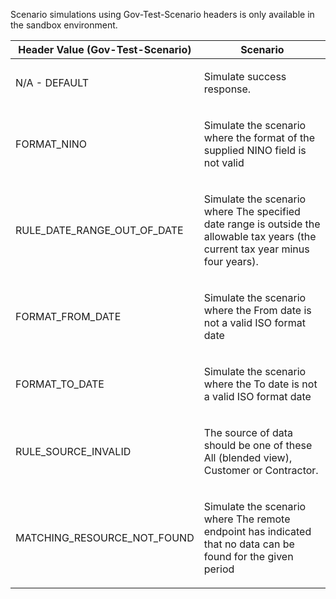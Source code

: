 <p>Scenario simulations using Gov-Test-Scenario headers is only available in the sandbox environment.</p>
<table>
    <thead>
        <tr>
            <th>Header Value (Gov-Test-Scenario)</th>
            <th>Scenario</th>
        </tr>
    </thead>
    <tbody>
        <tr>
            <td><p>N/A - DEFAULT</p></td>
            <td><p>Simulate success response.</p></td>
        </tr>
        <tr>
            <td><p>FORMAT_NINO</p></td>
            <td><p>Simulate the scenario where the format of the supplied NINO field is not valid</p></td>
        </tr>
        <tr>
           <td><p>RULE_DATE_RANGE_OUT_OF_DATE</p></td>
           <td><p>Simulate the scenario where The specified date range is outside the allowable tax years (the current tax year minus four years).</p></td>
        </tr>
        <tr>
            <td><p>FORMAT_FROM_DATE</p></td>
            <td><p>Simulate the scenario where the From date is not a valid ISO format date</p></td>
        </tr>
        <tr>
            <td><p>FORMAT_TO_DATE</p></td>
            <td><p>Simulate the scenario where the To date is not a valid ISO format date</p></td>
        </tr>
        <tr>
            <td><p>RULE_SOURCE_INVALID</p></td>
            <td><p>The source of data should be one of these All (blended view), Customer or Contractor.</p></td>
        </tr>
        <tr>
            <td><p>MATCHING_RESOURCE_NOT_FOUND</p></td>
            <td><p>Simulate the scenario where The remote endpoint has indicated that no data can be found for the given period</p></td>
        </tr>
    </tbody>
</table>